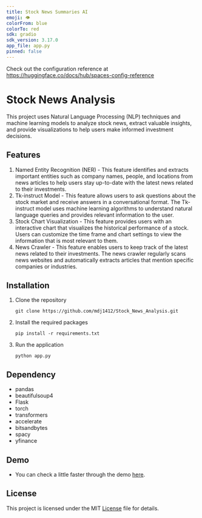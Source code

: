 ```yaml
---
title: Stock News Summaries AI
emoji: 👁
colorFrom: blue
colorTo: red
sdk: gradio
sdk_version: 3.17.0
app_file: app.py
pinned: false
---
```


Check out the configuration reference at https://huggingface.co/docs/hub/spaces-config-reference



# Stock News Analysis

This project uses Natural Language Processing (NLP) techniques and machine learning models to analyze stock news, extract valuable insights, and provide visualizations to help users make informed investment decisions.

## Features
1. Named Entity Recognition (NER) - This feature identifies and extracts important entities such as company names, people, and locations from news articles to help users stay up-to-date with the latest news related to their investments.
2. Tk-instruct Model - This feature allows users to ask questions about the stock market and receive answers in a conversational format. The Tk-instruct model uses machine learning algorithms to understand natural language queries and provides relevant information to the user.
3. Stock Chart Visualization - This feature provides users with an interactive chart that visualizes the historical performance of a stock. Users can customize the time frame and chart settings to view the information that is most relevant to them.
4. News Crawler - This feature enables users to keep track of the latest news related to their investments. The news crawler regularly scans news websites and automatically extracts articles that mention specific companies or industries.


## Installation
1. Clone the repository
    ```console
    git clone https://github.com/mdj1412/Stock_News_Analysis.git
    ```
2. Install the required packages
    ```console
    pip install -r requirements.txt
    ```
3. Run the application
    ```console
    python app.py
    ```


## Dependency
* pandas
* beautifulsoup4
* Flask
* torch
* transformers
* accelerate
* bitsandbytes
* spacy
* yfinance


## Demo
* You can check a little faster through the demo [here](https://huggingface.co/spaces/mdj1412/stock_news_summaries_AI).


## License
This project is licensed under the MIT [License]() file for details.


